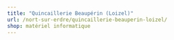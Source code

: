 ```yaml
---
title: "Quincaillerie Beaupérin (Loizel)"
url: /nort-sur-erdre/quincaillerie-beauperin-loizel/
shop: matériel informatique
---
```

